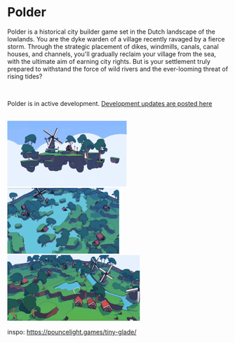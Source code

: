 # Polder

Polder is a historical city builder game set in the Dutch landscape of the lowlands. You are the dyke warden of a village recently ravaged by a fierce storm. Through the strategic placement of dikes, windmills, canals, canal houses, and channels, you'll gradually reclaim your village from the sea, with the ultimate aim of earning city rights. But is your settlement truly prepared to withstand the force of wild rivers and the ever-looming threat of rising tides?

<br>

Polder is in active development. <a href="https://x.com/i_am_feenster">Development updates are posted here</a>

<br>

<img src="./pages/polder/assets/a.png" height="150vmin"/>
<img src="./pages/polder/assets/b.png" height="150vmin"/>
<img src="./pages/polder/assets/c.png" height="150vmin"/>


inspo: 
https://pouncelight.games/tiny-glade/